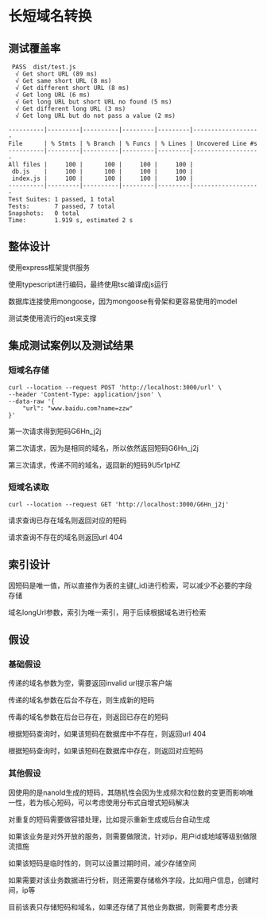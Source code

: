 # 长短域名转换

## 测试覆盖率

```
 PASS  dist/test.js
  √ Get short URL (89 ms)
  √ Get same short URL (8 ms)
  √ Get different short URL (8 ms)
  √ Get long URL (6 ms)
  √ Get long URL but short URL no found (5 ms)
  √ Get different long URL (3 ms)
  √ Get long URL but do not pass a value (2 ms)

----------|---------|----------|---------|---------|-------------------
File      | % Stmts | % Branch | % Funcs | % Lines | Uncovered Line #s 
----------|---------|----------|---------|---------|-------------------
All files |     100 |      100 |     100 |     100 |                   
 db.js    |     100 |      100 |     100 |     100 |                   
 index.js |     100 |      100 |     100 |     100 |                   
----------|---------|----------|---------|---------|-------------------
Test Suites: 1 passed, 1 total
Tests:       7 passed, 7 total
Snapshots:   0 total
Time:        1.919 s, estimated 2 s
```

## 整体设计

使用express框架提供服务

使用typescript进行编码，最终使用tsc编译成js运行

数据库连接使用mongoose，因为mongoose有骨架和更容易使用的model

测试类使用流行的jest来支撑

## 集成测试案例以及测试结果

### 短域名存储

```
curl --location --request POST 'http://localhost:3000/url' \
--header 'Content-Type: application/json' \
--data-raw '{
    "url": "www.baidu.com?name=zzw"
}'
```

第一次请求得到短码G6Hn_j2j

第二次请求，因为是相同的域名，所以依然返回短码G6Hn_j2j

第三次请求，传递不同的域名，返回新的短码9U5r1pHZ

### 短域名读取

```
curl --location --request GET 'http://localhost:3000/G6Hn_j2j'
```

请求查询已存在域名则返回对应的短码

请求查询不存在的域名则返回url 404

## 索引设计

因短码是唯一值，所以直接作为表的主键(_id)进行检索，可以减少不必要的字段存储

域名longUrl参数，索引为唯一索引，用于后续根据域名进行检索

## 假设

### 基础假设

传递的域名参数为空，需要返回invalid url提示客户端

传递的域名参数在后台不存在，则生成新的短码

传毒的域名参数在后台已存在，则返回已存在的短码

根据短码查询时，如果该短码在数据库中不存在，则返回url 404

根据短码查询时，如果该短码在数据库中存在，则返回对应短码

### 其他假设

因使用的是nanoId生成的短码，其随机性会因为生成频次和位数的变更而影响唯一性，若为核心短码，可以考虑使用分布式自增式短码解决

对重复的短码需要做容错处理，比如提示重新生成或后台自动生成

如果该业务是对外开放的服务，则需要做限流，针对ip，用户id或地域等级别做限流措施

如果该短码是临时性的，则可以设置过期时间，减少存储空间

如果需要对该业务数据进行分析，则还需要存储格外字段，比如用户信息，创建时间，ip等

目前该表只存储短码和域名，如果还存储了其他业务数据，则需要考虑分表

